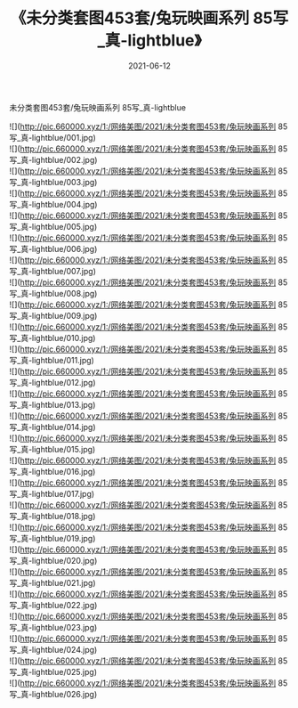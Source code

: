 ﻿---
layout: post
title:  《未分类套图453套/兔玩映画系列 85写_真-lightblue》
date:   2021-06-12
img: http://pic.660000.xyz/1:/网络美图/2021/未分类套图453套/兔玩映画系列 85写_真-lightblue/000.jpg
categories: [美女, 清纯, 唯美]
---

未分类套图453套/兔玩映画系列 85写_真-lightblue

 ![](http://pic.660000.xyz/1:/网络美图/2021/未分类套图453套/兔玩映画系列 85写_真-lightblue/001.jpg) <br>![](http://pic.660000.xyz/1:/网络美图/2021/未分类套图453套/兔玩映画系列 85写_真-lightblue/002.jpg) <br>![](http://pic.660000.xyz/1:/网络美图/2021/未分类套图453套/兔玩映画系列 85写_真-lightblue/003.jpg) <br>![](http://pic.660000.xyz/1:/网络美图/2021/未分类套图453套/兔玩映画系列 85写_真-lightblue/004.jpg) <br>![](http://pic.660000.xyz/1:/网络美图/2021/未分类套图453套/兔玩映画系列 85写_真-lightblue/005.jpg) <br>![](http://pic.660000.xyz/1:/网络美图/2021/未分类套图453套/兔玩映画系列 85写_真-lightblue/006.jpg) <br>![](http://pic.660000.xyz/1:/网络美图/2021/未分类套图453套/兔玩映画系列 85写_真-lightblue/007.jpg) <br>![](http://pic.660000.xyz/1:/网络美图/2021/未分类套图453套/兔玩映画系列 85写_真-lightblue/008.jpg) <br>![](http://pic.660000.xyz/1:/网络美图/2021/未分类套图453套/兔玩映画系列 85写_真-lightblue/009.jpg) <br>![](http://pic.660000.xyz/1:/网络美图/2021/未分类套图453套/兔玩映画系列 85写_真-lightblue/010.jpg) <br>![](http://pic.660000.xyz/1:/网络美图/2021/未分类套图453套/兔玩映画系列 85写_真-lightblue/011.jpg) <br>![](http://pic.660000.xyz/1:/网络美图/2021/未分类套图453套/兔玩映画系列 85写_真-lightblue/012.jpg) <br>![](http://pic.660000.xyz/1:/网络美图/2021/未分类套图453套/兔玩映画系列 85写_真-lightblue/013.jpg) <br>![](http://pic.660000.xyz/1:/网络美图/2021/未分类套图453套/兔玩映画系列 85写_真-lightblue/014.jpg) <br>![](http://pic.660000.xyz/1:/网络美图/2021/未分类套图453套/兔玩映画系列 85写_真-lightblue/015.jpg) <br>![](http://pic.660000.xyz/1:/网络美图/2021/未分类套图453套/兔玩映画系列 85写_真-lightblue/016.jpg) <br>![](http://pic.660000.xyz/1:/网络美图/2021/未分类套图453套/兔玩映画系列 85写_真-lightblue/017.jpg) <br>![](http://pic.660000.xyz/1:/网络美图/2021/未分类套图453套/兔玩映画系列 85写_真-lightblue/018.jpg) <br>![](http://pic.660000.xyz/1:/网络美图/2021/未分类套图453套/兔玩映画系列 85写_真-lightblue/019.jpg) <br>![](http://pic.660000.xyz/1:/网络美图/2021/未分类套图453套/兔玩映画系列 85写_真-lightblue/020.jpg) <br>![](http://pic.660000.xyz/1:/网络美图/2021/未分类套图453套/兔玩映画系列 85写_真-lightblue/021.jpg) <br>![](http://pic.660000.xyz/1:/网络美图/2021/未分类套图453套/兔玩映画系列 85写_真-lightblue/022.jpg) <br>![](http://pic.660000.xyz/1:/网络美图/2021/未分类套图453套/兔玩映画系列 85写_真-lightblue/023.jpg) <br>![](http://pic.660000.xyz/1:/网络美图/2021/未分类套图453套/兔玩映画系列 85写_真-lightblue/024.jpg) <br>![](http://pic.660000.xyz/1:/网络美图/2021/未分类套图453套/兔玩映画系列 85写_真-lightblue/025.jpg) <br>![](http://pic.660000.xyz/1:/网络美图/2021/未分类套图453套/兔玩映画系列 85写_真-lightblue/026.jpg) <br>